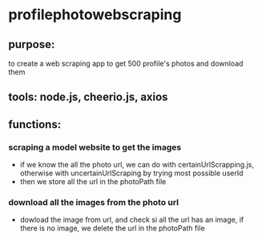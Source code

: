 # profilephotowebscraping

## purpose: 
to create a web scraping app to get 500 profile's photos and download them

## tools: node.js, cheerio.js, axios

## functions:
### scraping a model website to get the images
- if we know the all the photo url, we can do with certainUrlScrapping.js, otherwise with uncertainUrlScraping by trying most possible userId
- then we store all the url in the photoPath file
### download all the images from the photo url
- dowload the image from url, and check si all the url has an image, if there is no image, we delete the url in the photoPath file

